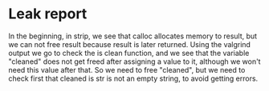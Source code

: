 # Leak report

In the beginning, in strip, we see that calloc allocates memory to result, but we can not free result because result is later returned.
Using the valgrind output we go to check the is clean function, and we see that the variable "cleaned" does not get freed after assigning 
a value to it, although we won't need this value after that. So we need to free "cleaned", but we need to check first that cleaned is str
is not an empty string, to avoid getting errors.
